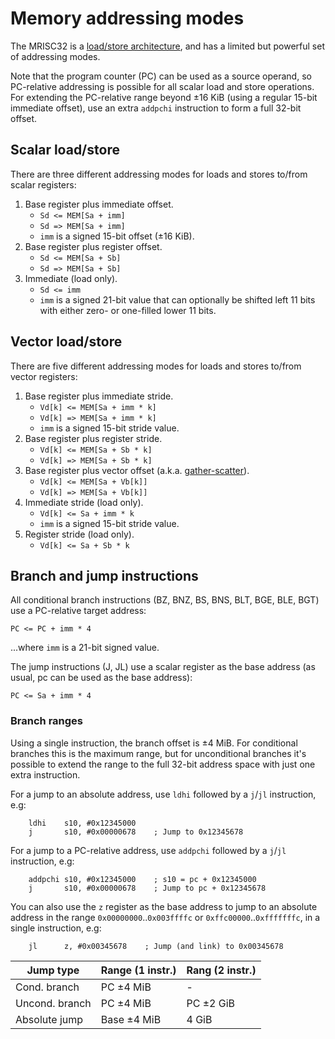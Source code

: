 # Memory addressing modes

The MRISC32 is a [load/store architecture](https://en.wikipedia.org/wiki/Load/store_architecture), and has a limited but powerful set of addressing modes.

Note that the program counter (PC) can be used as a source operand, so PC-relative addressing is possible for all scalar load and store operations. For extending the PC-relative range beyond ±16 KiB (using a regular 15-bit immediate offset), use an extra `addpchi` instruction to form a full 32-bit offset.

## Scalar load/store

There are three different addressing modes for loads and stores to/from scalar registers:

1. Base register plus immediate offset.
   - `Sd <= MEM[Sa + imm]`
   - `Sd => MEM[Sa + imm]`
   - `imm` is a signed 15-bit offset (±16 KiB).
2. Base register plus register offset.
   - `Sd <= MEM[Sa + Sb]`
   - `Sd => MEM[Sa + Sb]`
3. Immediate (load only).
   - `Sd <= imm`
   - `imm` is a signed 21-bit value that can optionally be shifted left 11 bits with either zero- or one-filled lower 11 bits.


## Vector load/store

There are five different addressing modes for loads and stores to/from vector registers:

1. Base register plus immediate stride.
   - `Vd[k] <= MEM[Sa + imm * k]`
   - `Vd[k] => MEM[Sa + imm * k]`
   - `imm` is a signed 15-bit stride value.
2. Base register plus register stride.
   - `Vd[k] <= MEM[Sa + Sb * k]`
   - `Vd[k] => MEM[Sa + Sb * k]`
3. Base register plus vector offset (a.k.a. [gather-scatter](https://en.wikipedia.org/wiki/Gather-scatter_%28vector_addressing%29)).
   - `Vd[k] <= MEM[Sa + Vb[k]]`
   - `Vd[k] => MEM[Sa + Vb[k]]`
4. Immediate stride (load only).
   - `Vd[k] <= Sa + imm * k`
   - `imm` is a signed 15-bit stride value.
5. Register stride (load only).
   - `Vd[k] <= Sa + Sb * k`


## Branch and jump instructions

All conditional branch instructions (BZ, BNZ, BS, BNS, BLT, BGE, BLE, BGT) use a PC-relative target address:

`PC <= PC + imm * 4`

...where `imm` is a 21-bit signed value.

The jump instructions (J, JL) use a scalar register as the base address (as usual, pc can be used as the base address):

`PC <= Sa + imm * 4`

### Branch ranges

Using a single instruction, the branch offset is ±4 MiB. For conditional branches this is the maximum range, but for unconditional branches it's possible to extend the range to the full 32-bit address space with just one extra instruction.

For a jump to an absolute address, use `ldhi` followed by a `j`/`jl` instruction, e.g:

```
    ldhi    s10, #0x12345000
    j       s10, #0x00000678    ; Jump to 0x12345678
```

For a jump to a PC-relative address, use `addpchi` followed by a `j`/`jl` instruction, e.g:

```
    addpchi s10, #0x12345000    ; s10 = pc + 0x12345000
    j       s10, #0x00000678    ; Jump to pc + 0x12345678
```

You can also use the `z` register as the base address to jump to an absolute address in the range `0x00000000`..`0x003ffffc` or `0xffc00000`..`0xfffffffc`, in a single instruction, e.g:

```
    jl      z, #0x00345678    ; Jump (and link) to 0x00345678
```

| Jump type | Range (1 instr.) | Rang (2 instr.) |
|---|---|---|
| Cond. branch | PC ±4 MiB | - |
| Uncond. branch | PC ±4 MiB | PC ±2 GiB |
| Absolute jump | Base ±4 MiB | 4 GiB |


